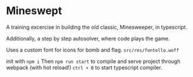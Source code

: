 # Mineswept

A training excercise in building the old classic, Minesweeper, in typescript.

Additionally, a step by step autosolver, where code plays the game.

Uses a custom font for icons for bomb and flag. `src/res/fontello.woff`

init with `npm i`
Then `npm run start` to compile and serve project through webpack (with hot reload!)
`ctrl + B` to start typescript compiler.
